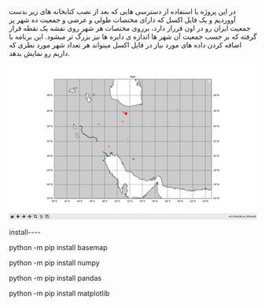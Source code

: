 در این پروژه با استفاده از دسترسی هایی که بعد از نصب کتابخانه های زیر بدست آووردیم و یک فایل اکسل که دارای مختصات طولی و عرضی و جمعیت ده شهر پر جمعیت ایران رو در اون قررار دارد، 
برروی مختصات هر شهر روی نقشه یک نقطه قرار گرفته که بر حسب جمعیت آن شهر ها اندازه ی دایره ها نیز بزرگ تر میشود.
این برنامه با اضافه کردن داده های مورد نیاز در فایل اکسل میتواند هر تعداد شهر مورد نظری که داریم رو نمایش بدهد.


<img src="https://github.com/Aliakbar-omidi/Ten-most-populous-cities-of-Iran/blob/main/map.png"> 



install----

python -m pip install basemap

python -m pip install numpy

python -m pip install pandas

python -m pip install matplotlib
